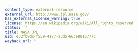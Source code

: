 ```yaml
---
content_type: external-resource
external_url: http://www.jpl.nasa.gov/
has_external_license_warning: true
license: https://en.wikipedia.org/wiki/All_rights_reserved
status: ''
title: NASA JPL
uid: e32fb9dc-f559-4177-a3d5-66ce8815777c
wayback_url: ''
---
```

